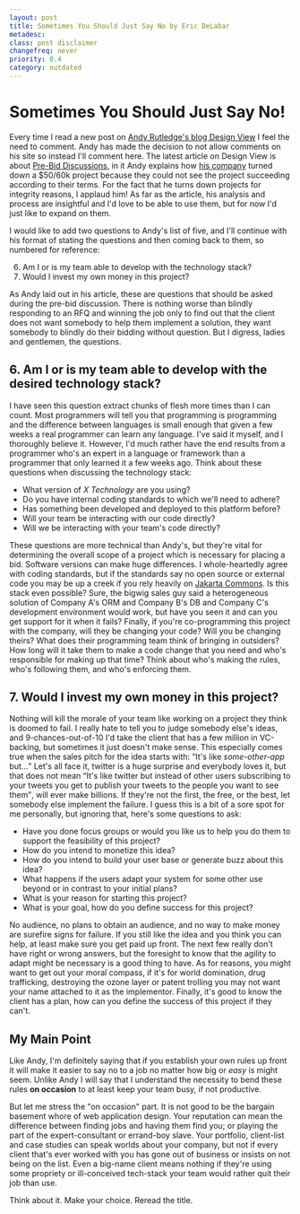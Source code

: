 ```yaml
---
layout: post
title: Sometimes You Should Just Say No by Eric DeLabar
metadesc: 
class: post disclaimer
changefreq: never
priority: 0.4
category: outdated
---
```

# Sometimes You Should Just Say No!

Every time I read a new post on [Andy Rutledge's blog Design View](http://www.andyrutledge.com/) I feel 
the need to comment.  Andy has made the decision to not allow comments on his site so instead I'll comment here. 
The latest article on Design View is about [Pre-Bid Discussions](http://www.andyrutledge.com/pre-bid-discussions.php), 
in it Andy explains how [his company](http://www.unitinteractive.com/ "Unit Interactive, LLC") turned down 
a $50/60k project because they could not see the project succeeding according to their terms.  For the fact that he turns 
down projects for integrity reasons, I applaud him!  As far as the article, his analysis and process are insightful and 
I'd love to be able to use them, but for now I'd just like to expand on them.

I would like to add two questions to Andy's list of five, and I'll continue with his format of stating the questions and 
then coming back to them, so numbered for reference:

<ol>
	<li value="6">Am I or is my team able to develop with the technology stack?</li>
	<li>Would I invest my own money in this project?</li>
</ol>

As Andy laid out in his article, these are questions that should be asked during the pre-bid discussion.  There is nothing 
worse than blindly responding to an RFQ and winning the job only to find out that the client does not want somebody to help 
them implement a solution, they want somebody to blindly do their bidding without question.  But I digress, ladies and 
gentlemen, the questions.

## 6. Am I or is my team able to develop with the desired technology stack?

I have seen this question extract chunks of flesh more times than I can count.  Most programmers will tell you that 
programming is programming and the difference between languages is small enough that given a few weeks a real programmer 
can learn any language.  I've said it myself, and I thoroughly believe it.  However, I'd much rather have the end results 
from a programmer who's an expert in a language or framework than a programmer that only learned it a few weeks ago. 
Think about these questions when discussing the technology stack:

* What version of *X Technology* are you using?
* Do you have internal coding standards to which we'll need to adhere?
* Has something been developed and deployed to this platform before?
* Will your team be interacting with our code directly?
* Will we be interacting with your team's code directly?

These questions are more technical than Andy's, but they're vital for determining the overall scope of a project which is 
necessary for placing a bid.  Software versions can make huge differences.  I whole-heartedly agree with coding standards, 
but if the standards say no open source or external code you may be up a creek if you rely heavily on 
[Jakarta Commons](http://commons.apache.org/).  Is this stack even possible?  Sure, the bigwig sales guy said a 
heterogeneous solution of Company A's ORM and Company B's DB and Company C's development 
environment would work, but have you seen it and can you get support for it when it fails?  Finally, if you're 
co-programming this project with the company, will they be changing your code?  Will you be changing theirs?  What 
does their programming team think of bringing in outsiders?  How long will it take them to make a code change that 
you need and who's responsible for making up that time?  Think about who's making the rules, who's following them, 
and who's enforcing them.

## 7. Would I invest my own money in this project?

Nothing will kill the morale of your team like working on a project they think is doomed to fail.  I really hate to tell 
you to judge somebody else's ideas, and 9-chances-out-of-10 I'd take the client that has a few million in VC-backing, but 
sometimes it just doesn't make sense.  This especially comes true when the sales pitch for the idea starts with: 
<q>It's like *some-other-app* but...</q>  Let's all face it, twitter is a huge surprise and everybody loves it, 
but that does not mean <q>It's like twitter but instead of other users subscribing to your tweets you get to publish your 
tweets to the people you want to see them</q>, will ever make billions.  If they're not the first, the free, or the best, 
let somebody else implement the failure.  I guess this is a bit of a sore spot for me personally, but ignoring that, 
here's some questions to ask:

* Have you done focus groups or would you like us to help you do them to support the feasibility of this project?
* How do you intend to monetize this idea?
* How do you intend to build your user base or generate buzz about this idea?
* What happens if the users adapt your system for some other use beyond or in contrast to your initial plans?
* What is your reason for starting this project?
* What is your goal, how do you define success for this project?

No audience, no plans to obtain an audience, and no way to make money are surefire signs for failure.  If you still like the 
idea and you think you can help, at least make sure you get paid up front.  The next few really don't have right or wrong 
answers, but the foresight to know that the agility to adapt might be necessary is a good thing to have.  As for reasons, 
you might want to get out your moral compass, if it's for world domination, drug trafficking, destroying the ozone layer or 
patent trolling you may not want your name attached to it as the implementor.  Finally, it's good to know the client has a 
plan, how can you define the success of this project if they can't.

## My Main Point

Like Andy, I'm definitely saying that if you establish your own rules up front it will make it easier to say no to a job no 
matter how big or *easy* is might seem.  Unlike Andy I will say that I understand the necessity to bend these rules 
**on occasion** to at least keep your team busy, if not productive.

But let me stress the "on occasion" part.  It is not good to be the bargain basement whore of web application design.  Your 
reputation can mean the difference between finding jobs and having them find you; or playing the part of the expert-consultant 
or errand-boy slave.  Your portfolio, client-list and case studies can speak worlds about your company, but not if every client 
that's ever worked with you has gone out of business or insists on not being on the list.  Even a big-name client means nothing 
if they're using some propriety or ill-conceived tech-stack your team would rather quit their job than use.

Think about it.  Make your choice.  Reread the title.
